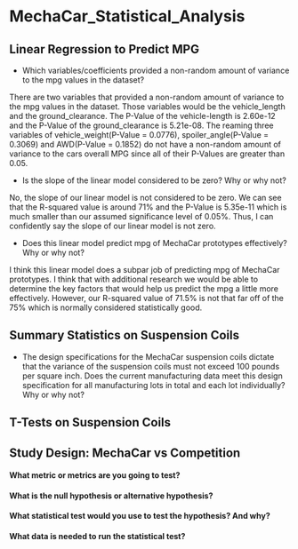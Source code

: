 # MechaCar_Statistical_Analysis

## Linear Regression to Predict MPG

* Which variables/coefficients provided a non-random amount of variance to the mpg values in the dataset?

There are two variables that provided a non-random amount of variance to the mpg values in the dataset. Those variables would be the vehicle_length and the ground_clearance. The P-Value of the vehicle-length is 2.60e-12 and the P-Value of the ground_clearance is 5.21e-08. The reaming three variables of vehicle_weight(P-Value = 0.0776), spoiler_angle(P-Value = 0.3069) and AWD(P-Value = 0.1852) do not have a non-random amount of variance to the cars overall MPG since all of their P-Values are greater than 0.05.


* Is the slope of the linear model considered to be zero? Why or why not?

No, the slope of our linear model is not considered to be zero. We can see that the R-squared value is around 71% and the P-Value is 5.35e-11 which is much smaller than our assumed significance level of 0.05%. Thus, I can confidently say the slope of our linear model is not zero.


* Does this linear model predict mpg of MechaCar prototypes effectively? Why or why not?

I think this linear model does a subpar job of predicting mpg of MechaCar prototypes. I think that with additional research we would be able to determine the key factors that would help us predict the mpg a little more effectively. However, our R-squared value of 71.5% is not that far off of the 75% which is normally considered statistically good.

## Summary Statistics on Suspension Coils

* The design specifications for the MechaCar suspension coils dictate that the variance of the suspension coils must not exceed 100 pounds per square inch. Does the current manufacturing data meet this design specification for all manufacturing lots in total and each lot individually? Why or why not?

## T-Tests on Suspension Coils



## Study Design: MechaCar vs Competition

#### What metric or metrics are you going to test?
#### What is the null hypothesis or alternative hypothesis?
#### What statistical test would you use to test the hypothesis? And why?
#### What data is needed to run the statistical test?